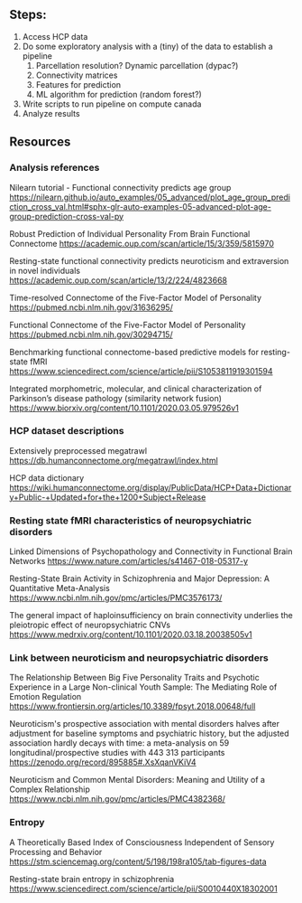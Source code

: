 ## Steps:
1. Access HCP data
2. Do some exploratory analysis with a (tiny) of the data to establish a pipeline
    1. Parcellation resolution? Dynamic parcellation (dypac?)
    2. Connectivity matrices
    3. Features for prediction
    4. ML algorithm for prediction (random forest?)
3. Write scripts to run pipeline on compute canada
4. Analyze results

## Resources

### Analysis references
Nilearn tutorial - Functional connectivity predicts age group
https://nilearn.github.io/auto_examples/05_advanced/plot_age_group_prediction_cross_val.html#sphx-glr-auto-examples-05-advanced-plot-age-group-prediction-cross-val-py

Robust Prediction of Individual Personality From Brain Functional Connectome
https://academic.oup.com/scan/article/15/3/359/5815970
<!-- Uses HCP, actually maybe exactly the same -->

Resting-state functional connectivity predicts neuroticism and extraversion in novel individuals
https://academic.oup.com/scan/article/13/2/224/4823668

Time-resolved Connectome of the Five-Factor Model of Personality
https://pubmed.ncbi.nlm.nih.gov/31636295/

Functional Connectome of the Five-Factor Model of Personality
https://pubmed.ncbi.nlm.nih.gov/30294715/

Benchmarking functional connectome-based predictive models for resting-state fMRI
https://www.sciencedirect.com/science/article/pii/S1053811919301594

Integrated morphometric, molecular, and clinical characterization of Parkinson’s disease pathology (similarity network fusion)
https://www.biorxiv.org/content/10.1101/2020.03.05.979526v1

### HCP dataset descriptions
Extensively preprocessed megatrawl
https://db.humanconnectome.org/megatrawl/index.html

HCP data dictionary
https://wiki.humanconnectome.org/display/PublicData/HCP+Data+Dictionary+Public-+Updated+for+the+1200+Subject+Release

### Resting state fMRI characteristics of neuropsychiatric disorders
Linked Dimensions of Psychopathology and Connectivity in Functional Brain Networks
https://www.nature.com/articles/s41467-018-05317-y

Resting-State Brain Activity in Schizophrenia and Major Depression: A Quantitative Meta-Analysis 
https://www.ncbi.nlm.nih.gov/pmc/articles/PMC3576173/

The general impact of haploinsufficiency on brain connectivity underlies the pleiotropic effect of neuropsychiatric CNVs
https://www.medrxiv.org/content/10.1101/2020.03.18.20038505v1

### Link between neuroticism and neuropsychiatric disorders
The Relationship Between Big Five Personality Traits and Psychotic Experience in a Large Non-clinical Youth Sample: The Mediating Role of Emotion Regulation
https://www.frontiersin.org/articles/10.3389/fpsyt.2018.00648/full

Neuroticism's prospective association with mental disorders halves after adjustment for baseline symptoms and psychiatric history, but the adjusted association hardly decays with time: a meta-analysis on 59 longitudinal/prospective studies with 443 313 participants
https://zenodo.org/record/895885#.XsXqanVKiV4

Neuroticism and Common Mental Disorders: Meaning and Utility of a Complex Relationship
https://www.ncbi.nlm.nih.gov/pmc/articles/PMC4382368/

### Entropy
A Theoretically Based Index of Consciousness Independent of Sensory Processing and Behavior
https://stm.sciencemag.org/content/5/198/198ra105/tab-figures-data

Resting-state brain entropy in schizophrenia
https://www.sciencedirect.com/science/article/pii/S0010440X18302001

